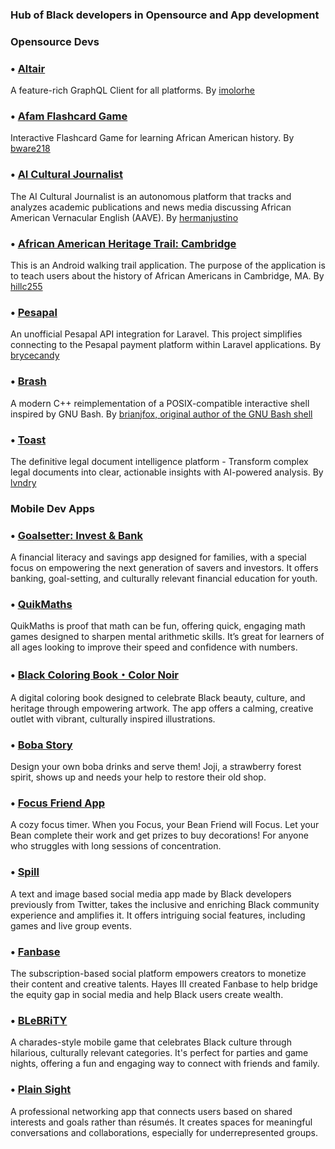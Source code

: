 ### Hub of Black developers in Opensource and App development

### Opensource Devs

### • [Altair](https://github.com/altair-graphql/altair)
A feature-rich GraphQL Client for all platforms. By [imolorhe](https://github.com/imolorhe)

### • [Afam Flashcard Game](https://github.com/bware218/afam-history-flashcards)
Interactive Flashcard Game for learning African American history. By [bware218](https://github.com/bware218)

### • [AI Cultural Journalist](https://github.com/hermanjustino/ai-journalist)
The AI Cultural Journalist is an autonomous platform that tracks and analyzes academic publications and news media discussing African American Vernacular English (AAVE). By [hermanjustino](https://github.com/hermanjustino)

### • [African American Heritage Trail: Cambridge](https://github.com/hillc255/CambridgeTrails)  
This is an Android walking trail application. The purpose of the application is to teach users about the history of African Americans in Cambridge, MA. By [hillc255](https://github.com/hillc255)

### • [Pesapal](https://github.com/bryceandy/laravel_pesapal)  
An unofficial Pesapal API integration for Laravel. This project simplifies connecting to the Pesapal payment platform within Laravel applications. By [brycecandy](https://github.com/bryceandy)

### • [Brash](https://github.com/brianjfox/brash)
A modern C++ reimplementation of a POSIX-compatible interactive shell inspired by GNU Bash. By [brianjfox, original author of the GNU Bash shell](https://github.com/brianjfox)

### • [Toast](https://github.com/lvndry/toast)
The definitive legal document intelligence platform - Transform complex legal documents into clear, actionable insights with AI-powered analysis. By [lvndry](https://github.com/lvndry)



### Mobile Dev Apps


### • [Goalsetter: Invest & Bank](https://apps.apple.com/us/app/goalsetter-invest-bank/id1440624866)  
A financial literacy and savings app designed for families, with a special focus on empowering the next generation of savers and investors. It offers banking, goal-setting, and culturally relevant financial education for youth.

### • [QuikMaths](https://apps.apple.com/us/app/quikmaths-im-edition/id1500526032)  
QuikMaths is proof that math can be fun, offering quick, engaging math games designed to sharpen mental arithmetic skills. It’s great for learners of all ages looking to improve their speed and confidence with numbers.

### • [Black Coloring Book・Color Noir](https://apps.apple.com/us/app/black-coloring-book-color-noir/id1213786913)  
A digital coloring book designed to celebrate Black beauty, culture, and heritage through empowering artwork. The app offers a calming, creative outlet with vibrant, culturally inspired illustrations.

### • [Boba Story](https://apps.apple.com/us/app/boba-story/id1563575361)
Design your own boba drinks and serve them! Joji, a strawberry forest spirit, shows up and needs your help to restore their old shop.

### • [Focus Friend App](https://apps.apple.com/us/app/focus-friend-by-hank-green/id6742278016)
A cozy focus timer. When you Focus, your Bean Friend will Focus. Let your Bean complete their work and get prizes to buy decorations! For anyone who struggles with long sessions of concentration.

### • [Spill](https://www.spill.com/)
A text and image based social media app made by Black developers previously from Twitter, takes the inclusive and enriching Black community experience and amplifies it. It offers intriguing social features, including games and live group events.

### • [Fanbase](https://www.fanbase.app)
The subscription-based social platform empowers creators to monetize their content and creative talents. Hayes III created Fanbase to help bridge the equity gap in social media and help Black users create wealth. 

### • [BLeBRiTY](https://apps.apple.com/us/app/blebrity/id1252073947)  
A charades-style mobile game that celebrates Black culture through hilarious, culturally relevant categories. It's perfect for parties and game nights, offering a fun and engaging way to connect with friends and family.

### • [Plain Sight](https://apps.apple.com/us/app/plain-sight/id1462245484)  
A professional networking app that connects users based on shared interests and goals rather than résumés. It creates spaces for meaningful conversations and collaborations, especially for underrepresented groups.
